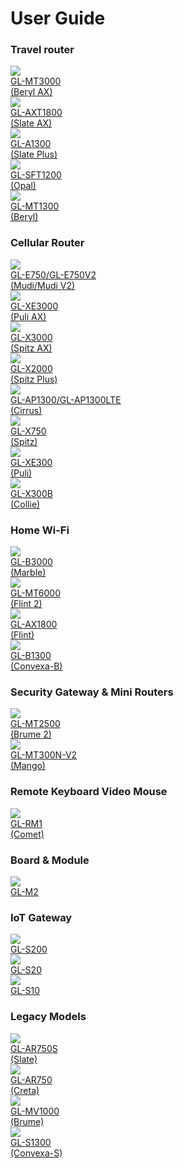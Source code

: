 # User Guide

### Travel router

<div class="gl-product-row">
  <div class="gl-product-row-box">
    <div class="gl-product-card">
      <a href="gl-mt3000/">
        <img src="https://static.gl-inet.com/www/images/products/general/product-list/product-list_mt3000.jpg" >
        <div class="gl-product-model">GL-MT3000</div>
        <div class="gl-product-model">(Beryl AX)</div>
      </a>
    </div>
    <div class="gl-product-card">
      <a href="gl-axt1800/">
        <img src="https://static.gl-inet.com/www/images/products/general/product-list/product-list_axt1800.jpg" >
        <div class="gl-product-model">GL-AXT1800</div>
        <div class="gl-product-model">(Slate AX)</div>
      </a>
    </div>
    <div class="gl-product-card">
      <a href="gl-a1300/">
        <img src="https://static.gl-inet.com/www/images/products/general/product-list/product-list_a1300.jpg" >
        <div class="gl-product-model">GL-A1300</div>
        <div class="gl-product-model">(Slate Plus)</div>
      </a>
    </div>
    <div class="gl-product-card">
      <a href="gl-sft1200/">
        <img src="https://static.gl-inet.com/www/images/products/general/product-list/product-list_sft1200.jpg" >
        <div class="gl-product-model">GL-SFT1200</div>
        <div class="gl-product-model">(Opal)</div>
      </a>
    </div>
    <div class="gl-product-card">
      <a href="gl-mt1300/">
        <img src="https://static.gl-inet.com/www/images/products/general/product-list/product-list_mt1300.jpg" >
        <div class="gl-product-model">GL-MT1300</div>
        <div class="gl-product-model">(Beryl)</div>
      </a>
    </div>
  </div>
</div>

### Cellular Router

<div class="gl-product-row">
  <div class="gl-product-row-box">
      <div class="gl-product-card">
      <a href="gl-e750/">
  	    <img src="https://static.gl-inet.com/www/images/products/general/product-list/product-list_e750.jpg" >
        <div class="gl-product-model">GL-E750/GL-E750V2</div>
        <div class="gl-product-model">(Mudi/Mudi V2)</div>
  	  </a>
  	</div>
    <div class="gl-product-card">
      <a href="gl-xe3000/">
  	    <img src="https://static.gl-inet.com/www/images/products/general/product-list/product-list_xe3000.jpg" >
        <div class="gl-product-model">GL-XE3000</div>
        <div class="gl-product-model">(Puli AX)</div>
  	  </a>
  	</div>
    <div class="gl-product-card">
      <a href="gl-x3000/">
  	    <img src="https://static.gl-inet.com/www/images/products/general/product-list/product-list_x3000.jpg" >
        <div class="gl-product-model">GL-X3000</div>
        <div class="gl-product-model">(Spitz AX)</div>
  	  </a>
  	</div>
    <div class="gl-product-card">
      <a href="gl-x2000/">
  	    <img src="https://static.gl-inet.com/www/images/products/general/product-list/product-list_x2000.jpg" >
        <div class="gl-product-model">GL-X2000</div>
        <div class="gl-product-model">(Spitz Plus)</div>
  	  </a>
  	</div>
    <div class="gl-product-card">
      <a href="gl-ap1300/">
  	    <img src="https://static.gl-inet.com/www/images/products/general/product-list/product-list_ap1300lte.jpg" >
        <div class="gl-product-model-ap1300">GL-AP1300/GL-AP1300LTE</div>
        <div class="gl-product-model">(Cirrus)</div>
  	  </a>
  	</div>
    <div class="gl-product-card">
      <a href="gl-x750/">
  	    <img src="https://static.gl-inet.com/www/images/products/general/product-list/product-list_x750v2.jpg" >
        <div class="gl-product-model">GL-X750</div>
        <div class="gl-product-model">(Spitz)</div>
  	  </a>
  	</div>
    <div class="gl-product-card">
      <a href="gl-xe300/">
  	    <img src="https://static.gl-inet.com/www/images/products/general/product-list/product-list_xe300.jpg" >
        <div class="gl-product-model">GL-XE300</div>
        <div class="gl-product-model">(Puli)</div>
  	  </a>
  	</div>
    <div class="gl-product-card">
      <a href="gl-x300b/">
  	    <img src="https://static.gl-inet.com/www/images/products/general/product-list/product-list_x300b-ble.jpg" >
        <div class="gl-product-model">GL-X300B</div>
        <div class="gl-product-model">(Collie)</div>
  	  </a>
  	</div>
  </div>
</div>

### Home Wi-Fi

<div class="gl-product-row">
  <div class="gl-product-row-box">
      <div class="gl-product-card">
      <a href="gl-b3000/">
  	    <img src="https://static.gl-inet.com/www/images/products/general/product-list/product-list_b3000.jpg" >
        <div class="gl-product-model">GL-B3000</div>
        <div class="gl-product-model">(Marble)</div>
  	  </a>
  	</div>
    <div class="gl-product-card">
      <a href="gl-mt6000/">
  	    <img src="https://static.gl-inet.com/www/images/products/general/product-list/product-list_mt6000.jpg" >
        <div class="gl-product-model">GL-MT6000</div>
        <div class="gl-product-model">(Flint 2)</div>
  	  </a>
  	</div>
    <div class="gl-product-card">
      <a href="gl-ax1800/">
  	    <img src="https://static.gl-inet.com/www/images/products/general/product-list/product-list_ax1800.jpg" >
        <div class="gl-product-model">GL-AX1800</div>
        <div class="gl-product-model">(Flint)</div>
  	  </a>
  	</div>
    <div class="gl-product-card">
      <a href="gl-b1300/">
  	    <img src="https://static.gl-inet.com/www/images/products/general/product-list/product-list_b1300.jpg" >
        <div class="gl-product-model">GL-B1300</div>
        <div class="gl-product-model">(Convexa-B)</div>
  	  </a>
  	</div>
  </div>
</div>

### Security Gateway & Mini Routers

<div class="gl-product-row">
  <div class="gl-product-row-box">
    <div class="gl-product-card">
      <a href="gl-mt2500/">
  	    <img src="https://static.gl-inet.com/www/images/products/general/product-list/product-list_mt2500-series.jpg" >
        <div class="gl-product-model">GL-MT2500</div>
        <div class="gl-product-model">(Brume 2)</div>
  	  </a>
  	</div>
    <div class="gl-product-card">
      <a href="gl-mt300n-v2/">
  	    <img src="https://static.gl-inet.com/www/images/products/general/product-list/product-list_mt300n-v2.jpg" >
        <div class="gl-product-model">GL-MT300N-V2</div>
        <div class="gl-product-model">(Mango)</div>
  	  </a>
  	</div>
  </div>
</div>

### Remote Keyboard Video Mouse

<div class="gl-product-row">
  <div class="gl-product-row-box">
    <div class="gl-product-card">
      <a href="gl-rm1/">
        <img src="https://static.gl-inet.com/www/images/products/general/product-list/product-list_rm1.jpg" >
        <div class="gl-product-model">GL-RM1</div>
        <div class="gl-product-model">(Comet)</div>
      </a>
    </div>
  </div>
</div>

### Board & Module

<div class="gl-product-row">
  <div class="gl-product-row-box">
    <div class="gl-product-card">
      <a href="gl-m2/">
  	    <img src="https://static.gl-inet.com/www/images/products/general/product-list/product-list_m2.jpg" >
        <div class="gl-product-model">GL-M2</div>
  	  </a>
  	</div>
  </div>
</div>

### IoT Gateway

<div class="gl-product-row">
  <div class="gl-product-row-box">
    <div class="gl-product-card">
      <a href="https://docs.gl-inet.com/iot/en/thread_board_router/gl-s200/">
  	    <img src="https://static.gl-inet.com/www/images/products/general/product-list/product-list_s200.jpg" >
        <div class="gl-product-model">GL-S200</div>
        <div class="gl-product-model"></div>
  	  </a>
  	</div>
    <div class="gl-product-card">
      <a href="https://docs.gl-inet.com/iot/en/thread_board_router/gl-s20/">
  	    <img src="https://static.gl-inet.com/www/images/products/general/product-list/product-list_s20.jpg" >
        <div class="gl-product-model">GL-S20</div>
        <div class="gl-product-model"></div>
  	  </a>
  	</div>
    <div class="gl-product-card">
      <a href="https://docs.gl-inet.com/iot/en/ble_proxy/gl-s10/">
  	    <img src="https://static.gl-inet.com/www/images/products/general/product-list/product-list_s10.jpg" >
        <div class="gl-product-model">GL-S10</div>
        <div class="gl-product-model"></div>
  	  </a>
  	</div>
  </div>
</div>

### Legacy Models

<div class="gl-product-row">
  <div class="gl-product-row-box">
    <div class="gl-product-card">
      <a href="gl-ar750s/">
  	    <img src="https://static.gl-inet.com/www/images/products/general/product-list/product-list_ar750s.jpg" >
        <div class="gl-product-model">GL-AR750S</div>
        <div class="gl-product-model">(Slate)</div>
  	  </a>
  	</div>
        <div class="gl-product-card">
      <a href="gl-ar750/">
  	    <img src="https://static.gl-inet.com/www/images/products/general/product-list/product-list_ar750.jpg" >
        <div class="gl-product-model">GL-AR750</div>
        <div class="gl-product-model">(Creta)</div>
  	  </a>
  	</div>
    <div class="gl-product-card">
      <a href="gl-mv1000/">
  	    <img src="https://static.gl-inet.com/www/images/products/general/product-list/product-list_mv1000.jpg" >
        <div class="gl-product-model">GL-MV1000</div>
        <div class="gl-product-model">(Brume)</div>
  	  </a>
  	</div>
    <div class="gl-product-card">
      <a href="gl-s1300/">
  	    <img src="https://static.gl-inet.com/www/images/products/general/product-list/product-list_s1300.jpg" >
        <div class="gl-product-model">GL-S1300</div>
        <div class="gl-product-model">(Convexa-S)</div>
  	  </a>
  	</div>
  </div>
</div>

